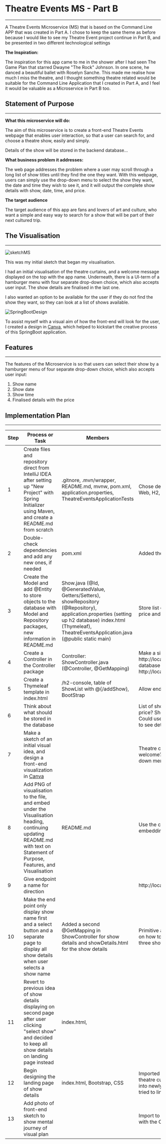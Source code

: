 # Theatre Events MS - Part B
***

A Theatre Events Microservice (MS) that is based on the Command Line APP that was created in Part A. I chose to keep the same theme as before because I would like to see my Theatre Event project continue in Part B, and be presented in two different technological settings

**The Inspiration:**

The inspiration for this app came to me in the shower after I had seen The Game Plan that starred Dwayne "The Rock" Johnson. In one scene, he danced a beautiful ballet with Roselyn Sanche. This made me realise how much I miss the theatre, and I thought something theatre related would be suitable for the Command Line Application that I created in Part A, and I feel it would be valuable as a Microservice in Part B too.

## Statement of Purpose

---
**What this microservice will do:**

The aim of this microservice is to create a front-end Theatre Events webpage that enables user interaction, so that a user can search for, and choose a theatre show, easily and simply.

Details of the show will be stored in the backend database...

**What business problem it addresses:**

The web page addresses the problem where a user may scroll through a long list of show titles until they find the one they want. With this webpage, users can simply use the drop-down menu to select the show they want, the date and time they wish to see it, and it will output the complete show details with show, date, time, and price.

**The target audience**

The target audience of this app are fans and lovers of art and culture, who want a simple and easy way to search for a show that will be part of their next cultured trip.

## The Visualisation

---
![sketchMS](src/main/resources/img/sketchMS.png)

This was my initial sketch that began my visualisation.

I had an initial visualisation of the theatre curtains, and a welcome message displayed on the top with the app name. Underneath, there is a UI-term of a hamburger menu with four separate drop-down choice, which also accepts user input. The show details are finalised in the last one.

I also wanted an option to be available for the user if they do not find the show they want, so they can look at a list of shows available.

![SpringBootDesign](src/main/resources/img/SpringBootDesign.png)

To assist myself with a visual aim of how the front-end will look for the user, I created a design in [Canva](https://www.canva.com/), which helped to kickstart the creative process of this SpringBoot application.

## Features

---
The features of the Microservice is so that users can select their show by a hamburger menu of four separate drop-down choice, which also accepts user input:
1. Show name
2. Show date
3. Show time
4. Finalised details with the price 

## Implementation Plan

---
|Step| Process or Task | Members | Comments |
|----|-----------------|---------|----------|
|1   | Create files and repository direct from IntelliJ IDEA after setting up "New Project" with Spring Initializer using Maven, and create a README.md from scratch | .gitnore, .mvn/wrapper, README.md, mvnw, pom.xml, application.properties, TheatreEventsApplicationTests | Chose dependencies of Spring Web, H2, and JPA |
|2 | Double-check dependencies and add any new ones, if needed | pom.xml | Added the Thymeleaf dependency |
|3 | Create the Model and add @Entity to store objects to the database with Model and Repository packages, new information in README.md | Show.java (@Id, @GeneratedValue, Getters/Setters), showRepository (@Repository), application.properties (setting up h2 database) index.html (Thymeleaf), TheatreEventsApplication.java (@public static main) | Store list of shows with dates, times, price and store the user inputs | 
| 4 | Create a Controller in the Controller package | Controller: ShowController.java (@Controller, @GetMapping) | Make a simple endpoint to start with http://localhost:8081/ and a database with http://localhost:8081/h2-console/|
|5 | Create a Thymeleaf template in index.html | /h2-console, table of ShowList with @{/addShow}, BootStrap | Allow endpoint to display |
| 6| Think about what should be stored in the database | | List of shows with time, date, and price? Should it be drop-down? Could users click on a link of a show to see details?
| 7 | Make a sketch of an initial visual idea, and design a front-end visualization in [Canva](https://www.canva.com/) | | Theatre curtains? Site name and welcome? Menu? User input? Drop down menu?|
| 8 | Add PNG of visualisation to the file, and embed under the Visualisation heading, continuing updating README.md with text on Statement of Purpose, Features, and Visualisation | README.md | Use the correct headings, bold text, embedding, tables, and links |
|9|Give endpoint a name for direction | |http://localhost:8081/TheatreEvents |
| 10| Make the end point only display show name first and a select button and a separate page to display all show details when user selects a show name | Added a second @GetMapping in ShowController for show details and showDetails.html for the show details | Primitive at this stage, but will think on how to do the design - only three shows displaying too |
|11| Revert to previous idea of show details displaying on second page after user clicking "select show" and decided to keep all show details on landing page instead | index.html,  |  |
|12| Begin designing the landing page of show details | index.html, Bootstrap, CSS | Imported an image of the same blue theatre curtains in the Visualisation into newly made img directory, and tried to link it to index.html |
|13| Add photo of front-end sketch to show mental journey of visual plan| | Import to img folder as png, along with the Canva design
